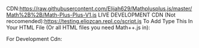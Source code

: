 CDN:https://raw.githubusercontent.com/Elijah629/Mathplusplus.js/master/Math%2B%2B/Math-Plus-Plus-V1.js
LIVE DEVELOPMENT CDN (Not reccomended):https://testing.eliozcan.repl.co/script.js
To Add Type This In Your HTML File (Or all HTML files you need Math++.js in):
<script src="https://raw.githubusercontent.com/Elijah629/Mathplusplus.js/master/Math%2B%2B/Math-Plus-Plus-V1.js"></script>
For Development Cdn:
<script src="https://testing.eliozcan.repl.co/script.js"></script>
